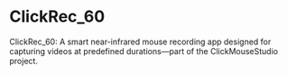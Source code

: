 # ClickRec_60
ClickRec_60: A smart near-infrared mouse recording app designed for capturing videos at predefined durations—part of the ClickMouseStudio project.
